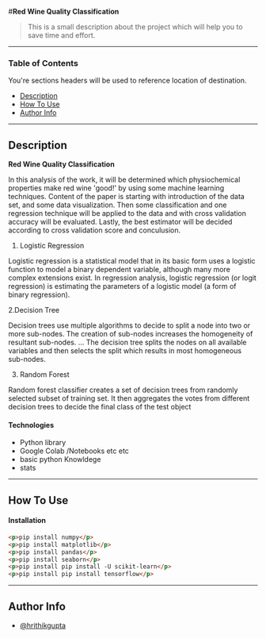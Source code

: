 #**Red Wine Quality Classification**

> This is a small description about the project which will help you to save time and effort.

---

### Table of Contents
You're sections headers will be used to reference location of destination.

- [Description](#description)
- [How To Use](#how-to-use)
- [Author Info](#author-info)

---

## Description
**Red Wine Quality Classification**

In this analysis of the work, it will be determined which physiochemical properties make red wine 'good!' by using some machine learning techniques. Content of the paper is starting with introduction of the data set, and some data visualization. Then some classification and one regression technique will be applied to the data and with cross validation accuracy will be evaluated. Lastly, the best estimator will be decided according to cross validation score and conculusion.

1. Logistic Regression

Logistic regression is a statistical model that in its basic form uses a logistic function to model a binary dependent variable, although many more complex extensions exist. In regression analysis, logistic regression (or logit regression) is estimating the parameters of a logistic model (a form of binary regression).

2.Decision Tree

Decision trees use multiple algorithms to decide to split a node into two or more sub-nodes. The creation of sub-nodes increases the homogeneity of resultant sub-nodes. ... The decision tree splits the nodes on all available variables and then selects the split which results in most homogeneous sub-nodes.

3. Random Forest

Random forest classifier creates a set of decision trees from randomly selected subset of training set. It then aggregates the votes from different decision trees to decide the final class of the test object
#### Technologies

- Python library
- Google Colab /Notebooks etc etc
- basic python Knowldege
- stats

---

## How To Use

#### Installation
```html
<p>pip install numpy</p>
<p>pip install matplotlib</p>
<p>pip install pandas</p>
<p>pip install seaborn</p>
<p>pip install pip install -U scikit-learn</p>
<p>pip install pip install tensorflow</p>

```


---

## Author Info

- [@hrithikgupta](https://www.linkedin.com/in/hrithikgupta/)
